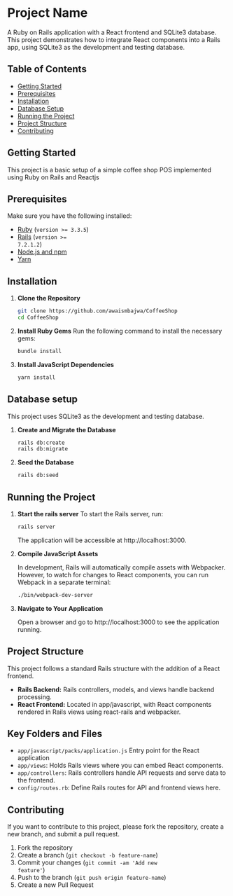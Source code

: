 # Project Name

A Ruby on Rails application with a React frontend and SQLite3 database. This project demonstrates how to integrate React components into a Rails app, using SQLite3 as the development and testing database.

## Table of Contents

- [Getting Started](#getting-started)
- [Prerequisites](#prerequisites)
- [Installation](#installation)
- [Database Setup](#database-setup)
- [Running the Project](#running-the-project)
- [Project Structure](#project-structure)
- [Contributing](#contributing)

## Getting Started

This project is a basic setup of a simple coffee shop POS implemented using Ruby on Rails and Reactjs 
## Prerequisites

Make sure you have the following installed:

- [Ruby](https://www.ruby-lang.org/en/downloads/) (<code>version >= 3.3.5</code>)
- [Rails](https://rubyonrails.org/) (<code>version >= 7.2.1.2</code>)
- [Node.js and npm](https://nodejs.org/)
- [Yarn](https://classic.yarnpkg.com/en/docs/install)

## Installation

1. **Clone the Repository**

   ```bash
   git clone https://github.com/awaismbajwa/CoffeeShop
   cd CoffeeShop

2. **Install Ruby Gems**
   Run the following command to install the necessary gems:
   ```bash
   bundle install

3. **Install JavaScript Dependencies**
   ```bash
   yarn install
   ```

## Database setup
This project uses SQLite3 as the development and testing database.

1. **Create and Migrate the Database**
   ```bash
   rails db:create
   rails db:migrate
2. **Seed the Database**
   ```bash
   rails db:seed

## Running the Project

1. **Start the rails server**
   To start the Rails server, run:
   ```bash
   rails server
   ```
   The application will be accessible at http://localhost:3000.


2. **Compile JavaScript Assets**
   
    In development, Rails will automatically compile assets with Webpacker. However, to watch for changes to React components, 
you can run Webpack in a separate terminal:
   ```bash
   ./bin/webpack-dev-server
   ```

3. **Navigate to Your Application**

   Open a browser and go to http://localhost:3000 to see the application running.


## Project Structure

This project follows a standard Rails structure with the addition of a React frontend.
 
- **Rails Backend:** Rails controllers, models, and views handle backend processing.
- **React Frontend:** Located in app/javascript, with React components rendered in Rails views using react-rails and webpacker.


## Key Folders and Files

- <code>app/javascript/packs/application.js</code> Entry point for the React application
- <code>app/views</code>: Holds Rails views where you can embed React components.
- <code>app/controllers</code>: Rails controllers handle API requests and serve data to the frontend.
- <code>config/routes.rb</code>: Define Rails routes for API and frontend views here.

## Contributing
If you want to contribute to this project, please fork the repository, create a new branch, and submit a pull request.

1. Fork the repository
2. Create a branch (<code>git checkout -b feature-name</code>)
3. Commit your changes (<code>git commit -am 'Add new feature'</code>)
4. Push to the branch (<code>git push origin feature-name</code>)
5. Create a new Pull Request
